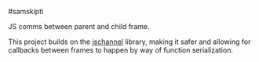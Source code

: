 #samskipti

JS comms between parent and child frame.

This project builds on the [jschannel](https://github.com/mozilla/jschannel) library, making it safer and allowing for callbacks between frames to happen by way of function serialization.